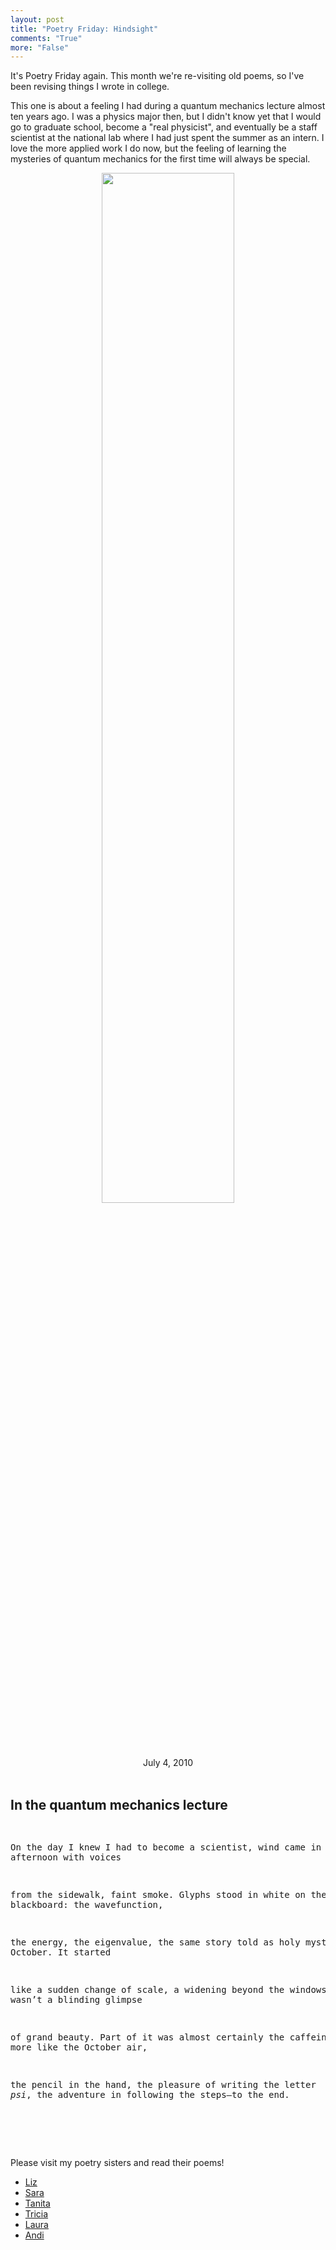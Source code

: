 ```yaml
---
layout: post
title: "Poetry Friday: Hindsight"
comments: "True"
more: "False"
---
```


It's Poetry Friday again. This month we're re-visiting old poems, so I've been revising things I wrote in college.

This one is about a feeling I had during a quantum mechanics lecture almost ten years ago. I was a physics major then, but I didn't know yet that I would go to graduate school, become a "real physicist", and eventually be a staff scientist at the national lab where I had just spent the summer as an intern. I love the more applied work I do now, but the feeling of learning the mysteries of quantum mechanics for the first time will always be special.

<center><div class="thumbnail"><img src="{{ site.baseurl }}/public/img/DSC_0493.JPG" width="65%" class="thumbnail img-responsive">
<div class="caption">July 4, 2010</div></div>
</center>

<br>
<h2>In the quantum mechanics lecture</h2>
<pre class="poem">

On the day I knew I had to become a scientist,
wind came in from the afternoon with voices

from the sidewalk, faint smoke. Glyphs stood
in white on the blackboard: the wavefunction, 

the energy, the eigenvalue, the same story
told as holy mystery every October. It started 

like a sudden change of scale, a widening 
beyond the windows. It wasn’t a blinding glimpse 

of grand beauty. Part of it was almost certainly 
the caffeine. It was more like the October air, 

the pencil in the hand, the pleasure of writing the letter <i>psi</i>,
the adventure in following the steps&mdash;to the end. 

</pre>
<br><br>


Please visit my poetry sisters and read their poems!

* [Liz]()
* [Sara]()
* [Tanita]()
* [Tricia]()
* [Laura](https://wp.me/p6Bicx-7w4)
* [Andi]()

